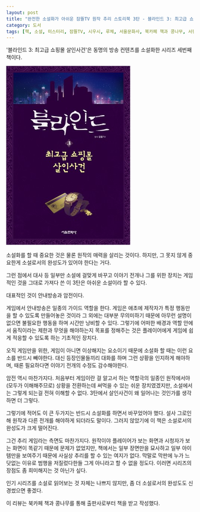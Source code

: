 ```yaml
---
layout: post
title: "완전한 소설화가 아쉬운 잠뜰TV 원작 추리 스토리북 3탄 - 블라인드 3: 최고급 쇼핑몰 살인사건"
category: 도서
tags: [책, 소설, 미스터리, 잠뜰TV, 시우시, 루체, 서울문화사, 북카페 책과 콩나무, 서평]
---
```


'블라인드 3: 최고급 쇼핑몰 살인사건'은
동명의 방송 컨텐츠를 소설화한 시리즈 세번째 책이다.

![표지](/images/book/sleepground-blind-3-book-h480.jpg)

소설화를 할 때 중요한 것은 물론 원작의 매력을 살리는 것이다.
하지만, 그 못지 않게 중요한게 소설로서의 완성도가 있어야 한다는 거다.

그런 점에서 대사 등 일부만 소설에 걸맞게 바꾸고
이야기 전개나 그를 위한 장치는 게임적인 것을 그대로 가져다 쓴 이 3탄은 아쉬운 소설이라 할 수 있다.

대표적인 것이 안내방송과 암전이다.

게임에서 안내방송은 일종의 가이드 역할을 한다.
게임은 애초에 제작자가 특정 행동만을 할 수 있도록 만들어놓은 것이라 그 외에는 대부분 무의미하기 때문에
아무런 설명이 없으면 불필요한 행동을 하며 시간만 낭비할 수 있다.
그렇기에 어떠한 배경과 역할 안에서 움직이라는 제한과 무엇을 해야하는지 목표를 정해주는 것은
플레이어에게 게임에 쉽게 적응할 수 있도록 하는 기초적인 장치다.

오직 게임만을 위한, 게임이 아니면 이상해지는 요소이기 때문에
소설화 할 때는 이런 요소를 반드시 빼야한다.
대신 등장인물들끼리 대화를 하며 그런 상황을 인지하게 해야하며,
때론 필요하다면 이야기 전개의 수정도 감수해야한다.

암전 역시 마찬가지다.
처음부터 게임이란 걸 알고서 하는 역할극의 일종인 원작에서야 (모두가 이해해주므로) 상황을 전환하는데 써먹을 수 있는 쉬운 장치였겠지만,
소설에서는 그렇게 되는걸 전혀 이해할 수 없다.
3탄에서 살인사건이 왜 일어나는 것인가를 생각하면 더 그렇다.

그렇기에 적어도 이 큰 두가지는 반드시 소설화를 하면서 바꾸었어야 했다.
설사 그로인해 원작과 다른 전개를 해야하게 되더라도 말이다.
그러지 않았기에 이 책은 소설로서의 완성도가 크게 떨어진다.

그건 추리 게임라는 측면도 마찬가지다.
원작이야 플레이어가 보는 화면과 시청자가 보는 화면이 똑같기 때문에 문제가 없었지만,
책에서는 일부 장면만을 묘사하고 일부 아이템만을 보여주기 때문에
사실상 추리를 할 수 있는 여지가 없다.
막말로 막판에 누가 느닷없는 이유로 범행을 저질렀다한들 그게 아니라고 할 수 없을 정도다.
이러면 시리즈의 장점도 좀 희미해지는 것 아닌가 싶다.

인기 시리즈를 소설로 읽어보는 것 자체는 나쁘지 않지만,
좀 더 소설로서의 완성도도 신경썼으면 좋겠다.



<div class="im im-info">
이 리뷰는 북카페 책과 콩나무를 통해 출판사로부터 책을 받고 작성했다.
</div>
